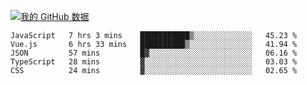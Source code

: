 [![我的 GitHub 数据](https://github-readme-stats.vercel.app/api?username=unbrain&?theme=dark)]()

<!--START_SECTION:waka-->
```text
JavaScript   7 hrs 3 mins    ███████████▒░░░░░░░░░░░░░   45.23 % 
Vue.js       6 hrs 33 mins   ██████████▒░░░░░░░░░░░░░░   41.94 % 
JSON         57 mins         █▓░░░░░░░░░░░░░░░░░░░░░░░   06.16 % 
TypeScript   28 mins         ▓░░░░░░░░░░░░░░░░░░░░░░░░   03.03 % 
CSS          24 mins         ▓░░░░░░░░░░░░░░░░░░░░░░░░   02.65 % 
```
<!--END_SECTION:waka-->
